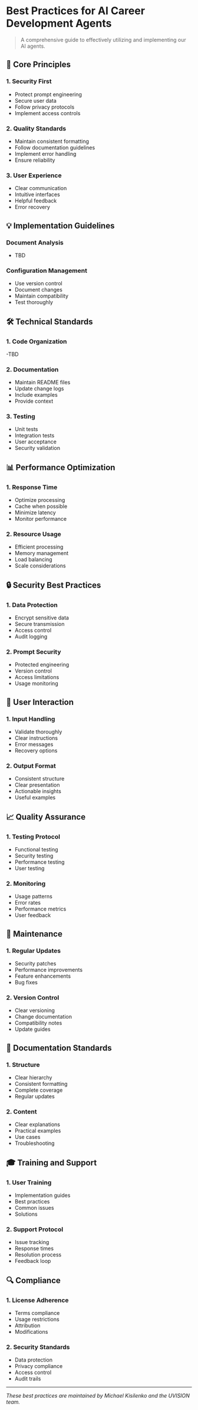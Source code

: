 # Best Practices for AI Career Development Agents

> A comprehensive guide to effectively utilizing and implementing our AI agents.

## 🎯 Core Principles

### 1. Security First
- Protect prompt engineering
- Secure user data
- Follow privacy protocols
- Implement access controls

### 2. Quality Standards
- Maintain consistent formatting
- Follow documentation guidelines
- Implement error handling
- Ensure reliability

### 3. User Experience
- Clear communication
- Intuitive interfaces
- Helpful feedback
- Error recovery

## 💡 Implementation Guidelines

### Document Analysis
- TBD

### Configuration Management
- Use version control
- Document changes
- Maintain compatibility
- Test thoroughly

## 🛠 Technical Standards

### 1. Code Organization
-TBD

### 2. Documentation
- Maintain README files
- Update change logs
- Include examples
- Provide context

### 3. Testing
- Unit tests
- Integration tests
- User acceptance
- Security validation

## 📊 Performance Optimization

### 1. Response Time
- Optimize processing
- Cache when possible
- Minimize latency
- Monitor performance

### 2. Resource Usage
- Efficient processing
- Memory management
- Load balancing
- Scale considerations

## 🔒 Security Best Practices

### 1. Data Protection
- Encrypt sensitive data
- Secure transmission
- Access control
- Audit logging

### 2. Prompt Security
- Protected engineering
- Version control
- Access limitations
- Usage monitoring

## 👥 User Interaction

### 1. Input Handling
- Validate thoroughly
- Clear instructions
- Error messages
- Recovery options

### 2. Output Format
- Consistent structure
- Clear presentation
- Actionable insights
- Useful examples

## 📈 Quality Assurance

### 1. Testing Protocol
- Functional testing
- Security testing
- Performance testing
- User testing

### 2. Monitoring
- Usage patterns
- Error rates
- Performance metrics
- User feedback

## 🔄 Maintenance

### 1. Regular Updates
- Security patches
- Performance improvements
- Feature enhancements
- Bug fixes

### 2. Version Control
- Clear versioning
- Change documentation
- Compatibility notes
- Update guides

## 📝 Documentation Standards

### 1. Structure
- Clear hierarchy
- Consistent formatting
- Complete coverage
- Regular updates

### 2. Content
- Clear explanations
- Practical examples
- Use cases
- Troubleshooting

## 🎓 Training and Support

### 1. User Training
- Implementation guides
- Best practices
- Common issues
- Solutions

### 2. Support Protocol
- Issue tracking
- Response times
- Resolution process
- Feedback loop

## 🔍 Compliance

### 1. License Adherence
- Terms compliance
- Usage restrictions
- Attribution
- Modifications

### 2. Security Standards
- Data protection
- Privacy compliance
- Access control
- Audit trails

---

*These best practices are maintained by Michael Kisilenko and the UVISION team.*